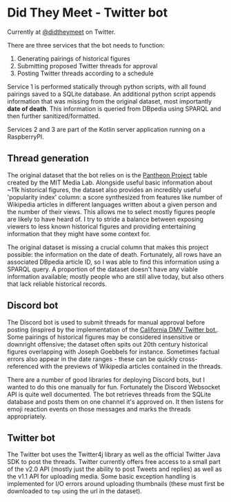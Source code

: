 # Did They Meet - Twitter bot

Currently at [@didtheymeet](https://x.com/didtheymeet) on Twitter.

There are three services that the bot needs to function:

1. Generating pairings of historical figures
2. Submitting proposed Twitter threads for approval
3. Posting Twitter threads according to a schedule

Service 1 is performed statically through python scripts, with all found pairings saved to a SQLite database. An additional python script appends information that was missing from the original dataset, most importantly **date of death**. This information is queried from DBpedia using SPARQL and then further sanitized/formatted. 

Services 2 and 3 are part of the Kotlin server application running on a RaspberryPI. 

## Thread generation

The original dataset that the bot relies on is the [Pantheon Project](https://www.kaggle.com/datasets/mit/pantheon-project) table created by the MIT Media Lab. Alongside useful basic information about ~11k historical figures, the dataset also provides an incredibly useful 'popularity index' column: a score synthesized from features like number of Wikipedia articles in different languages written about a given person and the number of their views. This allows me to select mostly figures people are likely to have heard of. I try to stride a balance between exposing viewers to less known historical figures and providing entertaining information that they might have some context for.

The original dataset is missing a crucial column that makes this project possible: the information on the date of death. Fortunately, all rows have an associated DBpedia article ID, so I was able to find this information using a SPARQL query. A proportion of the dataset doesn't have any viable information available; mostly people who are still alive today, but also others that lack reliable historical records.

## Discord bot

The Discord bot is used to submit threads for manual approval before posting (inspired by the implementation of the [California DMV Twitter bot.](https://x.com/ca_dmv_bot2?lang=en). Some pairings of historical figures may be considered insensitive or downright offensive; the dataset often spits out 20th century historical figures overlapping with Joseph Goebbels for instance. Sometimes factual errors also appear in the date ranges - these can be quickly cross-referenced with the previews of Wikipedia articles contained in the threads.

There are a number of good libraries for deploying Discord bots, but I wanted to do this one manually for fun. Fortunately the Discord Websocket API is quite well documented. The bot retrieves threads from the SQLite database and posts them on one channel it's approved on. It then listens for emoji reaction events on those messages and marks the threads appropriately.
 
## Twitter bot

The Twitter bot uses the Twitter4j library as well as the official Twitter Java SDK to post the threads. Twitter currently offers free access to a small part of the v2.0 API (mostly just the ability to post Tweets and replies) as well as the v1.1 API for uploading media. Some basic exception handling is implemented for I/O errors around uploading thumbnails (these must first be downloaded to `tmp` using the url in the dataset).

